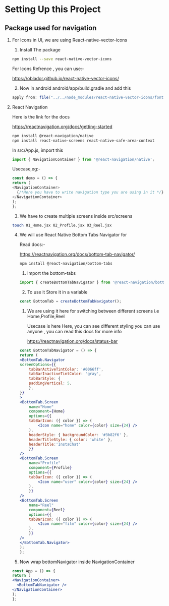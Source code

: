 # Setting Up this Project

## Package used for navigation

1. For Icons in UI, we are using React-native-vector-icons

    1. Install The package
    ```bash
    npm install --save react-native-vector-icons
    ```
        
    For Icons Refrence , you can use:-
    
    https://oblador.github.io/react-native-vector-icons/

    2. Now in android android/app/build.gradle and add this
    
    ```gradle
    apply from: file("../../node_modules/react-native-vector-icons/fonts.gradle")
    ````



2. React Navigation 
   
   Here is the link for the docs

   https://reactnavigation.org/docs/getting-started
    ```bash
    npm install @react-navigation/native
    npm install react-native-screens react-native-safe-area-context
    ```

    In src/App.js, import this

    ```js
    import { NavigationContainer } from '@react-navigation/native';
    ```

    Usecase,eg:-

    ```js
    const demo = () => {
    return (
    <NavigationContainer>
      {/*Here you have to write navigation type you are using in it */}
    </NavigationContainer>
    );
    };
    ```
   3. We have to create multiple screens inside src/screens

    ```bash
    touch 01_Home.jsx 02_Profile.jsx 03_Reel.jsx
    ```

    4. We will use React Native Bottom Tabs Navigator for  

        Read docs:-

        https://reactnavigation.org/docs/bottom-tab-navigator/

        ```bash
        npm install @react-navigation/bottom-tabs
        ```
         1. Import the bottom-tabs 
        ```jsx
        import { createBottomTabNavigator } from '@react-navigation/bottom-tabs';
        ```
         2. To use it Store it in a variable
        ```jsx
        const BottomTab = createBottomTabNavigator();
        ```

        1. We are using it here for switching between different screens i.e Home,Profile,Reel

            Usecase is here
            Here, you can see different styling you can use anyone , you can read this docs for more info

            https://reactnavigation.org/docs/status-bar
        ```jsx
        const BottomTabNavigator = () => {
        return (
        <BottomTab.Navigator
        screenOptions={{
            tabBarActiveTintColor: '#0066ff',
            tabBarInactiveTintColor: 'gray',
            tabBarStyle: {
            paddingVertical: 5,
            },
        }}
        >
        <BottomTab.Screen
            name="Home"
            component={Home}
            options={{
            tabBarIcon: ({ color }) => (
                <Icon name="home" color={color} size={24} />
            ),
            headerStyle: { backgroundColor: '#3b82f6' },
            headerTitleStyle: { color: 'white' },
            headerTitle:'InstaChat'
            }}
        />
        <BottomTab.Screen
            name="Profile"
            component={Profile}
            options={{
            tabBarIcon: ({ color }) => (
                <Icon name="user" color={color} size={24} />
            ),
            }}
        />
        <BottomTab.Screen
            name="Reel"
            component={Reel}
            options={{
            tabBarIcon: ({ color }) => (
                <Icon name="film" color={color} size={24} />
            ),
            }}
        />
        </BottomTab.Navigator>
        );
        };

        ```
    5. Now wrap bottomNavigator inside NavigationContainer
    
    ```jsx
    const App = () => {
    return (
    <NavigationContainer>
      <BottomTabNavigator />
    </NavigationContainer>
    );
    };

    ```